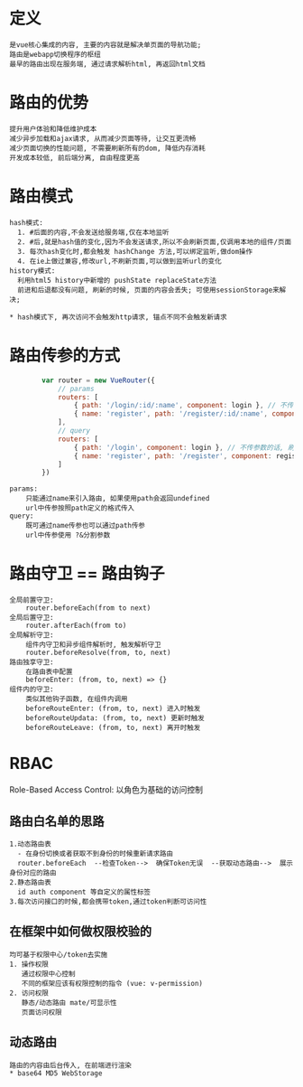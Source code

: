 # 定义

    是vue核心集成的内容, 主要的内容就是解决单页面的导航功能;
    路由是webapp切换程序的枢纽
    最早的路由出现在服务端, 通过请求解析html, 再返回html文档

# 路由的优势

    提升用户体验和降低维护成本
    减少异步加载和ajax请求, 从而减少页面等待, 让交互更流畅
    减少页面切换的性能问题, 不需要刷新所有的dom, 降低内存消耗
    开发成本较低, 前后端分离, 自由程度更高

# 路由模式

    hash模式:
      1. #后面的内容,不会发送给服务端,仅在本地监听
      2. #后,就是hash值的变化,因为不会发送请求,所以不会刷新页面,仅调用本地的组件/页面
      3. 每次hash变化时,都会触发 hashChange 方法,可以绑定监听,做dom操作
      4. 在ie上做过兼容,修改url,不刷新页面,可以做到监听url的变化
    history模式:
      利用html5 history中新增的 pushState replaceState方法
      前进和后退都没有问题, 刷新的时候, 页面的内容会丢失; 可使用sessionStorage来解决;

    * hash模式下, 再次访问不会触发http请求, 锚点不同不会触发新请求

# 路由传参的方式

```JavaScript
		var router = new VueRouter({
			// params
			routers: [
				{ path: '/login/:id/:name', component: login }, // 不传参数的话, 刷新时页面会丢失
				{ name: 'register', path: '/register/:id/:name', component: register }
			],
			// query
			routers: [
				{ path: '/login', component: login }, // 不传参数的话, 刷新时页面会丢失
				{ name: 'register', path: '/register', component: register }
			]
		})
```

    params:
    	只能通过name来引入路由, 如果使用path会返回undefined
    	url中传参按照path定义的格式传入
    query:
    	既可通过name传参也可以通过path传参
    	url中传参使用 ?&分割参数

# 路由守卫 == 路由钩子

    全局前置守卫:
        router.beforeEach(from to next)
    全局后置守卫:
        router.afterEach(from to)
    全局解析守卫:
        组件内守卫和异步组件解析时, 触发解析守卫
        router.beforeResolve(from, to, next)
    路由独享守卫:
        在路由表中配置
        beforeEnter: (from, to, next) => {}
    组件内的守卫:
        类似其他钩子函数, 在组件内调用
        beforeRouteEnter: (from, to, next) 进入时触发
        beforeRouteUpdata: (from, to, next) 更新时触发
        beforeRouteLeave: (from, to, next) 离开时触发

# RBAC

Role-Based Access Control: 以角色为基础的访问控制

## 路由白名单的思路

    1.动态路由表
      - 在身份切换或者获取不到身份的时候重新请求路由
      router.beforeEach  --检查Token-->  确保Token无误  --获取动态路由-->  展示身份对应的路由
    2.静态路由表
      id auth component 等自定义的属性标签
    3.每次访问接口的时候,都会携带token,通过token判断可访问性

## 在框架中如何做权限校验的

    均可基于权限中心/token去实施
    1. 操作权限
       通过权限中心控制
       不同的框架应该有权限控制的指令 (vue: v-permission)
    2. 访问权限
       静态/动态路由 mate/可显示性
       页面访问权限

## 动态路由

    路由的内容由后台传入, 在前端进行渲染
    * base64 MD5 WebStorage

